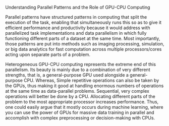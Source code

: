 Understanding Parallel Patterns and the Role of GPU-CPU Computing


Parallel patterns have structured patterns in computing that split the execution of the task, enabling that simultaneously runs this so as to give it efficient performance and productivity because it would
address with parallelized task implementations and data parallelism in which fully functioning different parts of a dataset at the same time. Most importantly, those patterns are put into methods such as imaging
processing, simulation, or big data analytics for fast computation across multiple processors/cores acting upon separate parts of a problem.

Heterogeneous GPU-CPU computing represents the extreme end of this parallelism. Its beauty is mainly due to a combination of very different strengths, that is, a general-purpose GPU used alongside a general-purpose
CPU. Whereas, Simple repetitive operations can also be taken by the GPUs, thus making it good at handling enormous numbers of operations at the same time as data-parallel problems. Sequential, very complex operations
will better be done by a CPU. Allocating different parts of the problem to the most appropriate processor increases performance. Thus, one could easily argue that it mostly occurs during machine learning, where you 
can use the power of GPUs for massive data training in parallel and accomplish with complex preprocessing or decision-making with CPUs.

